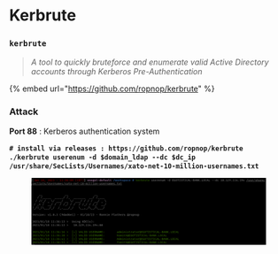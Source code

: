 # Kerbrute

### `kerbrute`

> _A tool to quickly bruteforce and enumerate valid Active Directory accounts through Kerberos Pre-Authentication_

{% embed url="https://github.com/ropnop/kerbrute" %}

### Attack

**Port 88** : Kerberos authentication system

<pre class="language-bash"><code class="lang-bash"><strong># install via releases : https://github.com/ropnop/kerbrute
</strong><strong>./kerbrute userenum -d $domain_ldap --dc $dc_ip /usr/share/SecLists/Usernames/xato-net-10-million-usernames.txt
</strong></code></pre>

<figure><img src="../../../.gitbook/assets/image (2) (1).png" alt=""><figcaption></figcaption></figure>
